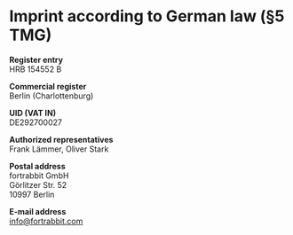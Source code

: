# Imprint according to German law (§5 TMG)  

**Register entry**  
HRB 154552 B  

**Commercial register**  
Berlin (Charlottenburg)

**UID (VAT IN)**  
DE292700027

**Authorized representatives**  
Frank Lämmer, Oliver Stark

**Postal address**  
fortrabbit GmbH  
Görlitzer Str. 52  
10997 Berlin

**E-mail address**  
info@fortrabbit.com
